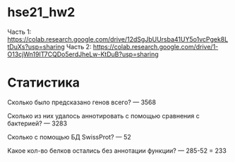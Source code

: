 # hse21_hw2

Часть 1: https://colab.research.google.com/drive/12dSgJbUUrsba41UY5o1vcPgek8LtDuXs?usp=sharing
Часть 2: https://colab.research.google.com/drive/1-O13cjWn19IT7CQDo5erdJheLw-KtDuB?usp=sharing

# Статистика

Cколько было предсказано генов всего? — 3568

Cколько из них удалось аннотировать с помощью сравнения с бактерией? — 3283

Сколько с помощью БД SwissProt? — 52

Kакое кол-во белков остались без аннотации функции? — 285-52 = 233
